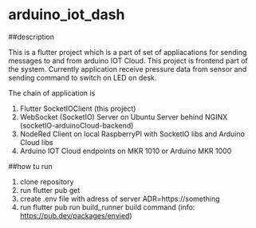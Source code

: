 # arduino_iot_dash

##description

This is a flutter project which is a part of set of appliacations for sending messages to and from arduino IOT Cloud.
This project is frontend part of the system.
Currently application receive pressure data from sensor and sending command to switch on LED on desk.

The chain of application is
1. Flutter SocketIOClient (this project)
2. WebSocket (SocketIO) Server on Ubuntu Server behind NGINX (socketIO-arduinoCloud-backend)
3. NodeRed Client on local RaspberryPI with SocketIO libs and Arduino Cloud libs
4. Arduino IOT Cloud endpoints on MKR 1010 or Arduino MKR 1000

##how tu run
1. clone repository
2. run flutter pub get 
3. create .env file with adress of server ADR=https://something
4. run flutter pub run build_runner build command (info: https://pub.dev/packages/envied)
